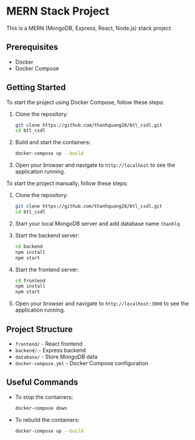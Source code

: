# MERN Stack Project

This is a MERN (MongoDB, Express, React, Node.js) stack project.

## Prerequisites

- Docker
- Docker Compose

## Getting Started

To start the project using Docker Compose, follow these steps:

1. Clone the repository:

   ```sh
   git clone https://github.com/thanhquang28/btl_csdl.git
   cd btl_csdl
   ```

2. Build and start the containers:

   ```sh
   docker-compose up --build
   ```

3. Open your browser and navigate to `http://localhost` to see the application running.

To start the project manually, follow these steps:

1. Clone the repository:

   ```sh
   git clone https://github.com/thanhquang28/btl_csdl.git
   cd btl_csdl
   ```

2. Start your local MongoDB server and add database name `thanhlq`

3. Start the backend server:

   ```sh
   cd backend
   npm install
   npm start
   ```

4. Start the frontend server:

   ```sh
   cd frontend
   npm install
   npm start
   ```

5. Open your browser and navigate to `http://localhost:3000` to see the application running.

## Project Structure

- `frontend/` - React frontend
- `backend/` - Express backend
- `database/` - Store MongoDB data
- `docker-compose.yml` - Docker Compose configuration

## Useful Commands

- To stop the containers:

  ```sh
  docker-compose down
  ```

- To rebuild the containers:

  ```sh
  docker-compose up --build
  ```
